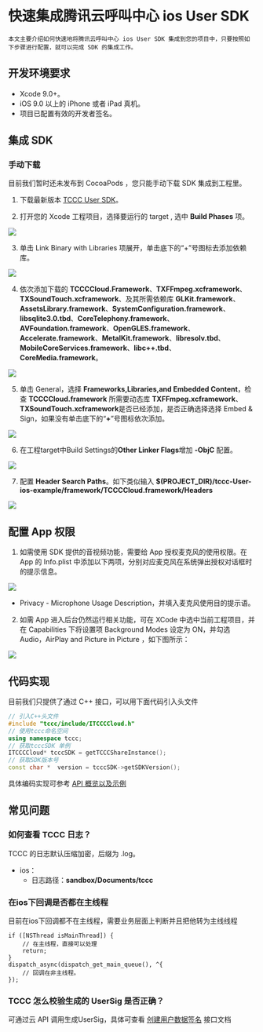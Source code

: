 # 快速集成腾讯云呼叫中心 ios User SDK
    本文主要介绍如何快速地将腾讯云呼叫中心 ios User SDK 集成到您的项目中，只要按照如下步骤进行配置，就可以完成 SDK 的集成工作。

## 开发环境要求

- Xcode 9.0+。 
- iOS 9.0 以上的 iPhone 或者 iPad 真机。
- 项目已配置有效的开发者签名。


## 集成 SDK

### 手动下载

目前我们暂时还未发布到 CocoaPods ，您只能手动下载 SDK 集成到工程里。

1. 下载最新版本 [TCCC User SDK](https://tccc.qcloud.com/assets/doc/user/release/TCCCCloud_ios_last.zip)。

2. 打开您的 Xcode 工程项目，选择要运行的 target , 选中 **Build Phases** 项。

![](https://qcloudimg.tencent-cloud.cn/raw/0a5523692af9644c5c5b641b85d2deeb.png)

3. 单击 Link Binary with Libraries 项展开，单击底下的“+”号图标去添加依赖库。

![](https://qcloudimg.tencent-cloud.cn/raw/84d1a47fdeab5f1fd50080adf9150ff8.png)

4. 依次添加下载的 **TCCCCloud.Framework**、**TXFFmpeg.xcframework**、**TXSoundTouch.xcframework**、及其所需依赖库 **GLKit.framework**、**AssetsLibrary.framework**、**SystemConfiguration.framework**、**libsqlite3.0.tbd**、**CoreTelephony.framework**、**AVFoundation.framework**、**OpenGLES.framework**、**Accelerate.framework**、**MetalKit.framework**、**libresolv.tbd**、**MobileCoreServices.framework**、**libc++.tbd**、**CoreMedia.framework**。

![](https://qcloudimg.tencent-cloud.cn/raw/d567de470f17a519565aa451e17d7af2.png)

5. 单击 General，选择 **Frameworks,Libraries,and Embedded Content**，检查 **TCCCCloud.framework** 所需要动态库 **TXFFmpeg.xcframework**、**TXSoundTouch.xcframework**是否已经添加，是否正确选择选择 Embed & Sign，如果没有单击底下的“**+**”号图标依次添加。

![](https://qcloudimg.tencent-cloud.cn/raw/521b3963352e92d7d976319779ff896e.png)

6. 在工程target中Build Settings的**Other Linker Flags**增加 **-ObjC** 配置。

![](https://qcloudimg.tencent-cloud.cn/raw/c7a890a392a0f1cd667d2bea2c4d46aa.png)

7. 配置 **Header Search Paths**。如下类似输入 **$(PROJECT_DIR)/tccc-User-ios-example/framework/TCCCCloud.framework/Headers**

![](https://qcloudimg.tencent-cloud.cn/raw/63f09f767799ab6f11c8f74145c8c820.png)


## 配置 App 权限
1. 如需使用 SDK 提供的音视频功能，需要给 App 授权麦克风的使用权限。在 App 的 Info.plist 中添加以下两项，分别对应麦克风在系统弹出授权对话框时的提示信息。

  ![](https://qcloudimg.tencent-cloud.cn/raw/35f2cfb2dfd2dbf4bac4d90a076e8473.png)

  - Privacy - Microphone Usage Description，并填入麦克风使用目的提示语。


2. 如需 App 进入后台仍然运行相关功能，可在 XCode 中选中当前工程项目，并在 Capabilities 下将设置项  Background Modes 设定为 ON，并勾选 Audio，AirPlay and Picture in Picture ，如下图所示：

![](https://qcloudimg.tencent-cloud.cn/raw/c92aa8cc4dcfff1e8a42e85a5becaef9.png)


## 代码实现

目前我们只提供了通过 C++ 接口，可以用下面代码引入头文件

```c++
// 引入C++头文件
#include "tccc/include/ITCCCCloud.h"
// 使用tccc命名空间
using namespace tccc;
// 获取tcccSDK 单例
ITCCCCloud* tcccSDK = getTCCCShareInstance();
// 获取SDK版本号
const char *  version = tcccSDK->getSDKVersion();

```

具体编码实现可参考 [API 概览以及示例](api.md)

## 常见问题

###  如何查看 TCCC 日志？

TCCC 的日志默认压缩加密，后缀为 .log。
- ios：
	- 日志路径：**sandbox/Documents/tccc** 

### 在ios下回调是否都在主线程
目前在ios下回调都不在主线程，需要业务层面上判断并且把他转为主线线程
```oc
if ([NSThread isMainThread]) {
    // 在主线程，直接可以处理
    return;
}
dispatch_async(dispatch_get_main_queue(), ^{
    // 回调在非主线程。
});
```

### TCCC 怎么校验生成的 UserSig 是否正确？
 
 可通过云 API 调用生成UserSig，具体可查看 [创建用户数据签名](https://cloud.tencent.com/document/product/679/58260) 接口文档



